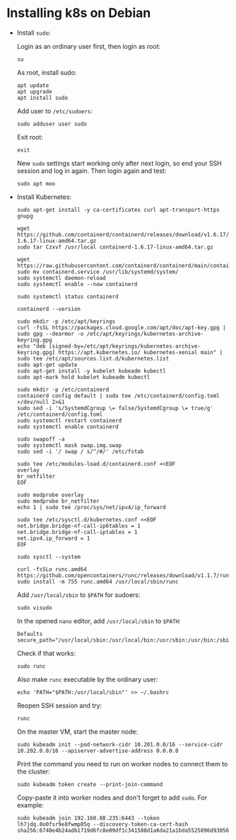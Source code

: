 # Installing k8s on Debian

- Install `sudo`:

  Login as an ordinary user first, then login as root:
  ```shell
  su
  ```
  As root, install sudo:
  ```shell
  apt update
  apt upgrade
  apt install sudo
  ```
  Add user to `/etc/sudoers`:
  ```shell
  sudo adduser user sudo
  ```
  Exit root:
  ```shell
  exit
  ```
  New `sudo` settings start working only after next login, so end your SSH session and log in again.
  Then login again and test:
  ```shell
  sudo apt moo
  ```

- Install Kubernetes:
  ```shell
  sudo apt-get install -y ca-certificates curl apt-transport-https gnupg
  
  wget https://github.com/containerd/containerd/releases/download/v1.6.17/containerd-1.6.17-linux-amd64.tar.gz
  sudo tar Czxvf /usr/local containerd-1.6.17-linux-amd64.tar.gz
  
  wget https://raw.githubusercontent.com/containerd/containerd/main/containerd.service
  sudo mv containerd.service /usr/lib/systemd/system/
  sudo systemctl daemon-reload
  sudo systemctl enable --now containerd
  
  sudo systemctl status containerd
  
  containerd --version
  
  sudo mkdir -p /etc/apt/keyrings
  curl -fsSL https://packages.cloud.google.com/apt/doc/apt-key.gpg | sudo gpg --dearmor -o /etc/apt/keyrings/kubernetes-archive-keyring.gpg
  echo "deb [signed-by=/etc/apt/keyrings/kubernetes-archive-keyring.gpg] https://apt.kubernetes.io/ kubernetes-xenial main" | sudo tee /etc/apt/sources.list.d/kubernetes.list
  sudo apt-get update
  sudo apt-get install -y kubelet kubeadm kubectl
  sudo apt-mark hold kubelet kubeadm kubectl
  
  sudo mkdir -p /etc/containerd
  containerd config default | sudo tee /etc/containerd/config.toml >/dev/null 2>&1
  sudo sed -i 's/SystemdCgroup \= false/SystemdCgroup \= true/g' /etc/containerd/config.toml
  sudo systemctl restart containerd
  sudo systemctl enable containerd
  
  sudo swapoff -a
  sudo systemctl mask swap.img.swap
  sudo sed -i '/ swap / s/^/#/' /etc/fstab
  
  sudo tee /etc/modules-load.d/containerd.conf <<EOF
  overlay
  br_netfilter
  EOF
  
  sudo modprobe overlay
  sudo modprobe br_netfilter
  echo 1 | sudo tee /proc/sys/net/ipv4/ip_forward
  
  sudo tee /etc/sysctl.d/kubernetes.conf <<EOF
  net.bridge.bridge-nf-call-ip6tables = 1
  net.bridge.bridge-nf-call-iptables = 1
  net.ipv4.ip_forward = 1
  EOF
  
  sudo sysctl --system
  
  curl -fsSLo runc.amd64 https://github.com/opencontainers/runc/releases/download/v1.1.7/runc.amd64
  sudo install -m 755 runc.amd64 /usr/local/sbin/runc
  ```
  
  Add `/usr/local/sbin` to `$PATH` for sudoers:
  ```shell
  sudo visudo
  ```
  
  In the opened `nano` editor, add `/usr/local/sbin` to `$PATH`:
  ```
  Defaults        secure_path="/usr/local/sbin:/usr/local/bin:/usr/sbin:/usr/bin:/sbin:/bin:/usr/local/sbin"
  ```
  
  Check if that works:
  ```shell
  sudo runc
  ```
  
  Also make `runc` executable by the ordinary user:
  ```shell
  echo 'PATH="$PATH:/usr/local/sbin"' >> ~/.bashrc
  ```
  
  Reopen SSH session and try:
  ```shell
  runc
  ```

  On the master VM, start the master node:
  ```shell
  sudo kubeadm init --pod-network-cidr 10.201.0.0/16 --service-cidr 10.202.0.0/16 --apiserver-advertise-address 0.0.0.0
  ```
  
  Print the command you need to run on worker nodes to connect them to the cluster:
  ```shell
  sudo kubeadm token create --print-join-command
  ```
  
  Copy-paste it into worker nodes and don't forget to add `sudo`. For example:
  ```shell
  sudo kubeadm join 192.168.88.235:6443 --token lh7jdq.8o0fsr9e8fwmp85q --discovery-token-ca-cert-hash sha256:6740e4b24adb1719d6fc8e09df1c341588d1a6da21a1bda5525896d93056eb67
  ```
